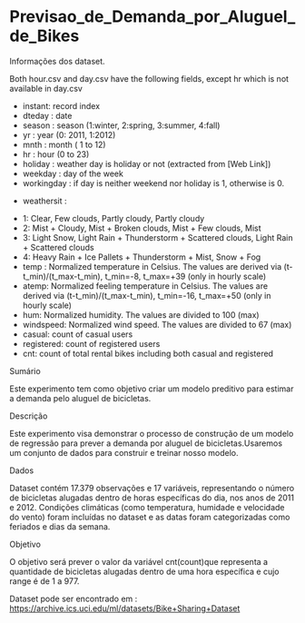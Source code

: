 # Previsao_de_Demanda_por_Aluguel_de_Bikes

Informações dos dataset.

Both hour.csv and day.csv have the following fields, except hr which is not available in day.csv

- instant: record index
- dteday : date
- season : season (1:winter, 2:spring, 3:summer, 4:fall)
- yr : year (0: 2011, 1:2012)
- mnth : month ( 1 to 12)
- hr : hour (0 to 23)
- holiday : weather day is holiday or not (extracted from [Web Link])
- weekday : day of the week
- workingday : if day is neither weekend nor holiday is 1, otherwise is 0.
+ weathersit :
- 1: Clear, Few clouds, Partly cloudy, Partly cloudy
- 2: Mist + Cloudy, Mist + Broken clouds, Mist + Few clouds, Mist
- 3: Light Snow, Light Rain + Thunderstorm + Scattered clouds, Light Rain + Scattered clouds
- 4: Heavy Rain + Ice Pallets + Thunderstorm + Mist, Snow + Fog
- temp : Normalized temperature in Celsius. The values are derived via (t-t_min)/(t_max-t_min), t_min=-8, t_max=+39 (only in hourly scale)
- atemp: Normalized feeling temperature in Celsius. The values are derived via (t-t_min)/(t_max-t_min), t_min=-16, t_max=+50 (only in hourly scale)
- hum: Normalized humidity. The values are divided to 100 (max)
- windspeed: Normalized wind speed. The values are divided to 67 (max)
- casual: count of casual users
- registered: count of registered users
- cnt: count of total rental bikes including both casual and registered



Sumário
 
Este experimento tem como objetivo criar um modelo preditivo para estimar a demanda pelo aluguel de bicicletas.


Descrição

Este experimento visa demonstrar o processo de construção de um modelo de regressão para prever a demanda por 
aluguel de bicicletas.Usaremos um conjunto de dados para construir e treinar nosso modelo.

Dados

Dataset contém 17.379 observações e 17 variáveis, representando o número de bicicletas alugadas dentro de horas
específicas do dia, nos anos de 2011 e 2012. Condições climáticas (como temperatura, humidade e velocidade do vento)
foram incluídas no dataset e as datas foram categorizadas como feriados e dias da semana.

Objetivo 

O objetivo será prever o valor da variável cnt(count)que representa a quantidade de bicicletas alugadas dentro de uma 
hora específica e cujo range é de 1 a 977.




Dataset pode ser encontrado em : https://archive.ics.uci.edu/ml/datasets/Bike+Sharing+Dataset


 
